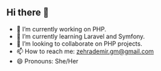 ## Hi there 👋

- 🔭 I’m currently working on PHP.
- 🌱 I’m currently learning Laravel and Symfony.
- 👯 I’m looking to collaborate on PHP projects.
- 📫 How to reach me: zehrademir.gm@gmail.com
- 😄 Pronouns: She/Her
